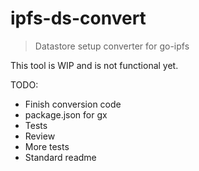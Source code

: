 # ipfs-ds-convert

> Datastore setup converter for go-ipfs

This tool is WIP and is not functional yet.

TODO:
* Finish conversion code
* package.json for gx
* Tests
* Review
* More tests
* Standard readme
